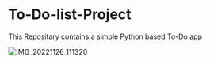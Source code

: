 # To-Do-list-Project
This Repositary contains a simple Python based To-Do app



![IMG_20221126_111320](https://user-images.githubusercontent.com/119035329/204074233-46c9aada-93ed-4888-86ca-ea6d1226f927.jpeg)
